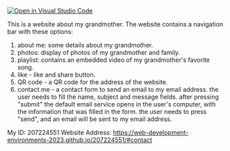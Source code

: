 [![Open in Visual Studio Code](https://classroom.github.com/assets/open-in-vscode-c66648af7eb3fe8bc4f294546bfd86ef473780cde1dea487d3c4ff354943c9ae.svg)](https://classroom.github.com/online_ide?assignment_repo_id=10548088&assignment_repo_type=AssignmentRepo)

This is a website about my grandmother. 
The website contains a navigation bar with these options:

1. about me: some details about my grandmother.
2. photos: display of photos of my grandmother and family. 
3. playlist: contains an embedded video of my grandmother's favorite song. 
4. like - like and share button. 
5. QR code - a QR code for the address of the website.
6. contact me - a contact form to send an email to my email address. 
                the user needs to fill the name, subject and message fields.
                after pressing "submit" the default email service opens in the user's computer, with the information that was filled in the form. 
                the user needs to press "send", and an email will be sent to my email address. 
                
My ID: 207224551
Website Address: https://web-development-environments-2023.github.io/207224551/#contact 
